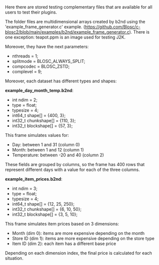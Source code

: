 Here there are stored testing complementary files that are available for
all users to test their plugins.

The folder files are multidimensional arrays created by b2nd using
the 'example_frame_generator.c' example. 
(https://github.com/Blosc/c-blosc2/blob/main/examples/b2nd/example_frame_generator.c).
There is one exception: teapot.ppm is an image used for testing J2K.

Moreover, they have the next parameters:
- nthreads = 1;
- splitmode = BLOSC_ALWAYS_SPLIT;
- compcodec = BLOSC_ZSTD;
- complevel = 9;

Moreover, each dataset has different types and shapes:

**example_day_month_temp.b2nd**:

- int ndim = 2;
- type = float;
- typesize = 4;
- int64_t shape[] = {400, 3};
- int32_t chunkshape[] = {110, 3};
- int32_t blockshape[] = {57, 3};

This frame simulates values for: 
- Day: between 1 and 31 (column 0)
- Month: between 1 and 12 (column 1)
- Temperature: between -20 and 40 (column 2)

These fields are grouped by columns, so the frame has 400 rows that 
represent different days with a value for each of the three columns.

**example_item_prices.b2nd**:

- int ndim = 3;
- type = float;
- typesize = 4;
- int64_t shape[] = {12, 25, 250};
- int32_t chunkshape[] = {6, 10, 50};
- int32_t blockshape[] = {3, 5, 10};
    
This frame simulates item prices based on 3 dimensions:
- Month (dim 0): items are more expensive depending on the month
- Store ID (dim 1): items are more expensive depending on the store type
- Item ID (dim 2): each item has a different base price

Depending on each dimension index, the final price is calculated for 
each situation.
